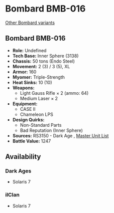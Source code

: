 # Bombard BMB-016 

[Other Bombard variants](../bombard.md) 

## Bombard BMB-016 

- **Role:** Undefined 
- **Tech Base:** Inner Sphere (3138) 
- **Chassis:** 50 tons (Endo Steel) 
- **Movement:** 2 (3) / 3 (5), XL 
- **Armor:** 160 
- **Myomer:** Triple-Strength 
- **Heat Sinks:** 10 (10) 
- **Weapons:** 
  - Light Gauss Rifle × 2 (ammo: 64) 
  - Medium Laser × 2 
- **Equipment:** 
  - CASE II 
  - Chameleon LPS 
- **Design Quirks:** 
  - Non-Standard Parts 
  - Bad Reputation (Inner Sphere) 
- **Sources:** RS3150 - Dark Age , [Master Unit List](http://masterunitlist.info/Unit/Details/7980) 
- **Battle Value:** 1247 

## Availability 

### Dark Ages 

- Solaris 7 

### ilClan 

- Solaris 7 

